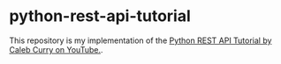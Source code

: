 # python-rest-api-tutorial

This repository is my implementation of the [Python REST API Tutorial by Caleb Curry on 
YouTube.](https://www.youtube.com/watch?v=qbLc5a9jdXo).



























